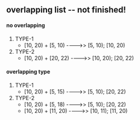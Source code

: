 ## overlapping list -- not finished!

#### no overlapping

1. TYPE-1
   - [10, 20) + [5, 10)  ---->> [5, 10); [10, 20)
2. TYPE-2
   - [10, 20) + [20, 22)  ---->> [10, 20); [20, 22)

#### overlapping type
1. TYPE-1
   - [10, 20) + [5, 15)  ---->> [5, 10); [20, 22)
2. TYPE-2
   - [10, 20) + [5, 18)  ---->> [5, 10); [20, 22)
   - [10, 20) + [11, 20)  ---->> [10, 11); [11, 20)